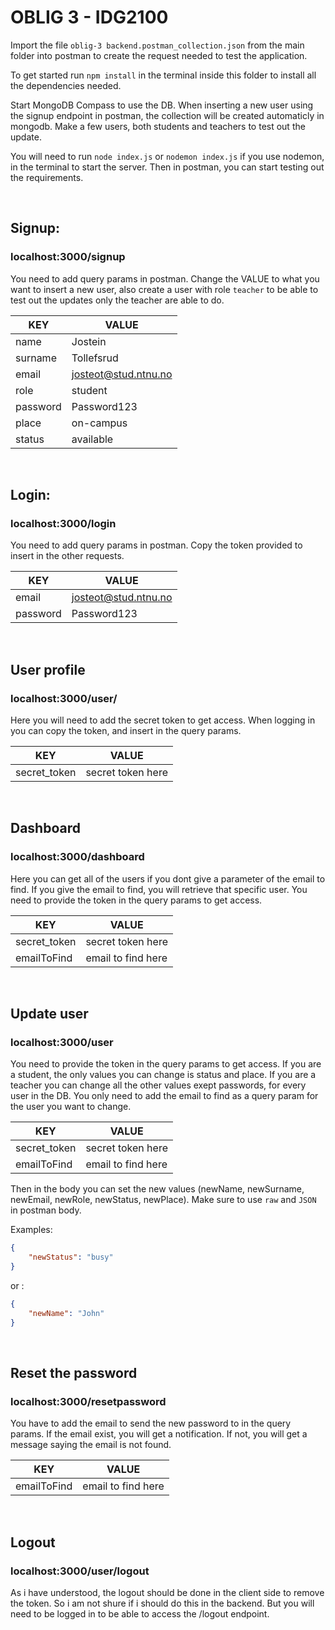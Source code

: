 # OBLIG 3 - IDG2100
Import the file `oblig-3 backend.postman_collection.json` from the main folder into postman to create the request needed to test the application.

To get started run `npm install` in the terminal inside this folder to install all the dependencies needed.

Start MongoDB Compass to use the DB. When inserting a new user using the signup endpoint in postman, the collection will be created automaticly in mongodb. Make a few users, both students and teachers to test out the update.

You will need to run `node index.js` or `nodemon index.js` if you use nodemon, in the terminal to start the server. Then in postman, you can start testing out the requirements.

&nbsp;

## Signup:
### localhost:3000/signup
You need to add query params in postman.
Change the VALUE to what you want to insert a new user, also create a user with role `teacher` to be able to test out the updates only the teacher are able to do.

| KEY      | VALUE                |
| -------- | -------------------- |
| name     | Jostein              |
| surname  | Tollefsrud           |
| email    | josteot@stud.ntnu.no |
| role     | student              |
| password | Password123          |
| place    | on-campus            |
| status   | available            |

&nbsp;

## Login:
### localhost:3000/login
You need to add query params in postman.
Copy the token provided to insert in the other requests.

| KEY      | VALUE                |
| -------- | -------------------- |
| email    | josteot@stud.ntnu.no |
| password | Password123          |

&nbsp;

## User profile
### localhost:3000/user/
Here you will need to add the secret token to get access.
When logging in you can copy the token, and insert in the query params.

| KEY          | VALUE             |
| ------------ | ----------------- |
| secret_token | secret token here |

&nbsp;

## Dashboard
### localhost:3000/dashboard
Here you can get all of the users if you dont give a parameter of the email to find. If you give the email to find, you will retrieve that specific user.
You need to provide the token in the query params to get access.

| KEY          | VALUE              |
| ------------ | ------------------ |
| secret_token | secret token here  |
| emailToFind  | email to find here |

&nbsp;

## Update user
### localhost:3000/user
You need to provide the token in the query params to get access.
If you are a student, the only values you can change is status and place. If you are a teacher you can change all the other values exept passwords, for every user in the DB. You only need to add the email to find as a query param for the user you want to change.

| KEY          | VALUE              |
| ------------ | ------------------ |
| secret_token | secret token here  |
| emailToFind  | email to find here |

Then in the body you can set the new values (newName, newSurname, newEmail, newRole, newStatus, newPlace).
Make sure to use `raw` and `JSON` in postman body.

Examples:

```json
{
    "newStatus": "busy"
}
```
or :
```json
{
    "newName": "John"
}
```

&nbsp;

## Reset the password
### localhost:3000/resetpassword
You have to add the email to send the new password to in the query params.
If the email exist, you will get a notification. If not, you will get a message saying the email is not found.

| KEY          | VALUE              |
| ------------ | ------------------ |
| emailToFind  | email to find here |

&nbsp;

## Logout
### localhost:3000/user/logout
As i have understood, the logout should be done in the client side to remove the token.
So i am not shure if i should do this in the backend. But you will need to be logged in to be able to access the /logout endpoint.